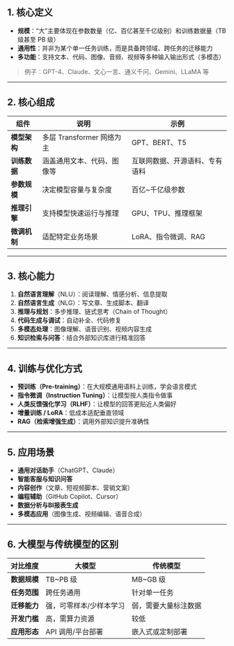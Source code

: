 ## 1. 核心定义

* **规模**：“大”主要体现在参数数量（亿、百亿甚至千亿级别）和训练数据量（TB 级甚至 PB 级）
* **通用性**：并非为某个单一任务训练，而是具备跨领域、跨任务的迁移能力
* **多功能**：支持文本、代码、图像、音频、视频等多种输入输出形式（多模态）

> 例子：GPT-4、Claude、文心一言、通义千问、Gemini、LLaMA 等

---

## 2. 核心组成

| 组件       | 说明                  | 示例              |
| -------- | ------------------- | --------------- |
| **模型架构** | 多层 Transformer 网络为主 | GPT、BERT、T5     |
| **训练数据** | 涵盖通用文本、代码、图像等       | 互联网数据、开源语料、专有语料 |
| **参数规模** | 决定模型容量与复杂度          | 百亿\~千亿级参数       |
| **推理引擎** | 支持模型快速运行与推理         | GPU、TPU、推理框架    |
| **微调机制** | 适配特定业务场景            | LoRA、指令微调、RAG   |

---

## 3. 核心能力

1. **自然语言理解**（NLU）：阅读理解、情感分析、信息提取
2. **自然语言生成**（NLG）：写文章、生成脚本、翻译
3. **推理与规划**：多步推理、链式思考（Chain of Thought）
4. **代码生成与调试**：自动补全、代码修复
5. **多模态处理**：图像理解、语音识别、视频内容生成
6. **知识检索与问答**：结合外部知识库进行精准回答

---

## 4. 训练与优化方式

* **预训练（Pre-training）**：在大规模通用语料上训练，学会语言模式
* **指令微调（Instruction Tuning）**：让模型按人类指令做事
* **人类反馈强化学习（RLHF）**：让模型的回答更贴近人类偏好
* **增量训练 / LoRA**：低成本适配垂直领域
* **RAG（检索增强生成）**：调用外部知识提升准确性

---

## 5. 应用场景

* **通用对话助手**（ChatGPT、Claude）
* **智能客服与知识问答**
* **内容创作**（文章、短视频脚本、营销文案）
* **编程辅助**（GitHub Copilot、Cursor）
* **数据分析与BI报表生成**
* **多模态应用**（图像生成、视频编辑、语音合成）

---

## 6. 大模型与传统模型的区别

| 对比维度     | 大模型          | 传统模型       |
| -------- | ------------ | ---------- |
| **数据规模** | TB\~PB 级     | MB\~GB 级   |
| **任务范围** | 跨任务通用        | 针对单一任务     |
| **迁移能力** | 强，可零样本/少样本学习 | 弱，需要大量标注数据 |
| **开发门槛** | 高，需算力资源      | 较低         |
| **应用形态** | API 调用/平台部署  | 嵌入式或定制部署   |

